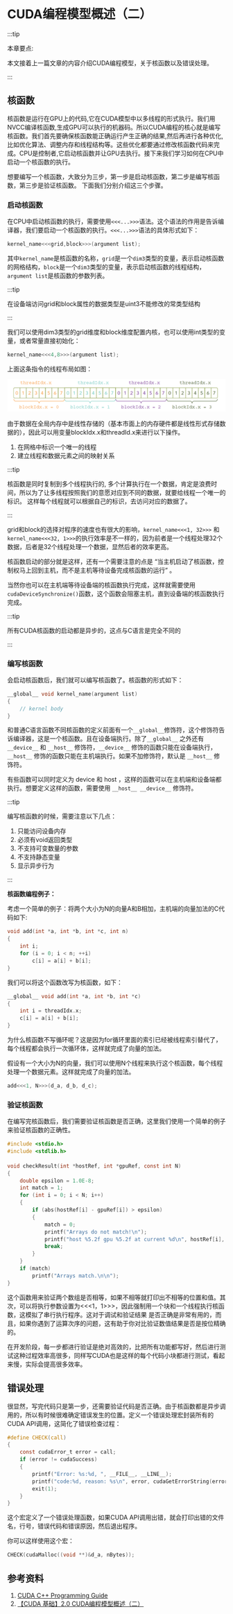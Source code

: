# CUDA编程模型概述（二）

:::tip

本章要点:

本文接着上一篇文章的内容介绍CUDA编程模型，关于核函数以及错误处理。

:::

## 核函数

核函数是运行在GPU上的代码,它在CUDA模型中以多线程的形式执行。我们用NVCC编译核函数,生成GPU可以执行的机器码。所以CUDA编程的核心就是编写核函数。我们首先要确保核函数能正确运行产生正确的结果,然后再进行各种优化,比如优化算法、调整内存和线程结构等。这些优化都要通过修改核函数代码来完成。CPU是控制者,它启动核函数并让GPU去执行。接下来我们学习如何在CPU中启动一个核函数的执行。

想要编写一个核函数，大致分为三步，第一步是启动核函数，第二步是编写核函数，第三步是验证核函数。 下面我们分别介绍这三个步骤。

### 启动核函数

在CPU中启动核函数的执行，需要使用`<<<...>>>`语法。这个语法的作用是告诉编译器，我们要启动一个核函数的执行。`<<<...>>>`语法的具体形式如下：

```c
kernel_name<<<grid,block>>>(argument list);
```

其中`kernel_name`是核函数的名称，`grid`是一个`dim3`类型的变量，表示启动核函数的网格结构，`block`是一个`dim3`类型的变量，表示启动核函数的线程结构，`argument list`是核函数的参数列表。 

:::tip

在设备端访问grid和block属性的数据类型是uint3不能修改的常类型结构

:::

我们可以使用dim3类型的grid维度和block维度配置内核，也可以使用int类型的变量，或者常量直接初始化：

```c
kernel_name<<<4,8>>>(argument list);
```

上面这条指令的线程布局如图：

![picture 0](images/4f6fae7db279cbabc74aad419994815092f4f1daeec31941f416eb5fd14d130f.png)  

由于数据在全局内存中是线性存储的（基本市面上的内存硬件都是线性形式存储数据的），因此可以用变量blockIdx.x和threadId.x来进行以下操作。

1. 在网格中标识一个唯一的线程
2. 建立线程和数据元素之间的映射关系

:::tip

核函数是同时复制到多个线程执行的, 多个计算执行在一个数据，肯定是浪费时间，所以为了让多线程按照我们的意愿对应到不同的数据，就要给线程一个唯一的标识。 这样每个线程就可以根据自己的标识，去访问对应的数据了。

:::

grid和block的选择对程序的速度也有很大的影响，`kernel_name<<<1, 32>>>` 和 `kernel_name<<<32, 1>>>`的执行效率是不一样的，因为前者是一个线程处理32个数据，后者是32个线程处理一个数据，显然后者的效率更高。

核函数启动的部分就是这样，还有一个需要注意的点是 “当主机启动了核函数，控制权马上回到主机，而不是主机等待设备完成核函数的运行” 。 

当然你也可以在主机端等待设备端的核函数执行完成，这样就需要使用`cudaDeviceSynchronize()`函数，这个函数会阻塞主机，直到设备端的核函数执行完成。

:::tip

所有CUDA核函数的启动都是异步的，这点与C语言是完全不同的

:::

### 编写核函数

会启动核函数后，我们就可以编写核函数了。核函数的形式如下：

```c
__global__ void kernel_name(argument list)
{
    // kernel body
}
```

和普通C语言函数不同核函数的定义前面有一个`__global__`修饰符，这个修饰符告诉编译器，这是一个核函数。且在设备端执行。除了`__global__` 之外还有 `__device__` 和 `__host__` 修饰符，`__device__` 修饰的函数只能在设备端执行，`__host__` 修饰的函数只能在主机端执行。如果不加修饰符，默认是 `__host__` 修饰符。

有些函数可以同时定义为 device 和 host ，这样的函数可以在主机端和设备端都执行。想要定义这样的函数，需要使用 `__host__ __device__` 修饰符。

:::tip

编写核函数的时候，需要注意以下几点：

1. 只能访问设备内存
2. 必须有void返回类型
3. 不支持可变数量的参数
4. 不支持静态变量
5. 显示异步行为

:::

**核函数编程例子：**

考虑一个简单的例子：将两个大小为N的向量A和B相加，主机端的向量加法的C代码如下:

```c
void add(int *a, int *b, int *c, int n)
{
    int i;
    for (i = 0; i < n; ++i)
        c[i] = a[i] + b[i];
}
```

我们可以将这个函数改写为核函数，如下：

```c
__global__ void add(int *a, int *b, int *c)
{
    int i = threadIdx.x;
    c[i] = a[i] + b[i];
}
```

为什么核函数不写循环呢？这是因为for循环里面的索引已经被线程索引替代了，每个线程都会执行一次循环体，这样就完成了向量的加法。

假设有一个大小为N的向量，我们可以使用N个线程来执行这个核函数，每个线程处理一个数据元素。这样就完成了向量的加法。

```c
add<<<1, N>>>(d_a, d_b, d_c);
```

### 验证核函数

在编写完核函数后，我们需要验证核函数是否正确，这里我们使用一个简单的例子来验证核函数的正确性。

```c
#include <stdio.h>
#include <stdlib.h>

void checkResult(int *hostRef, int *gpuRef, const int N)
{
    double epsilon = 1.0E-8;
    int match = 1;
    for (int i = 0; i < N; i++)
    {
        if (abs(hostRef[i] - gpuRef[i]) > epsilon)
        {
            match = 0;
            printf("Arrays do not match!\n");
            printf("host %5.2f gpu %5.2f at current %d\n", hostRef[i], gpuRef[i], i);
            break;
        }
    }
    if (match)
        printf("Arrays match.\n\n");
}
```

这个函数用来验证两个数组是否相等，如果不相等就打印出不相等的位置和值。其次，可以将执行参数设置为<<<1，1>>>，因此强制用一个块和一个线程执行核函数，这模拟了串行执行程序。这对于调试和验证结果
是否正确是非常有用的，而且，如果你遇到了运算次序的问题，这有助于你对比验证数值结果是否是按位精确的。

在开发阶段，每一步都进行验证是绝对高效的，比把所有功能都写好，然后进行测试这种过程效率高很多，同样写CUDA也是这样的每个代码小块都进行测试，看起来慢，实际会提高很多效率。

## 错误处理

很显然，写完代码只是第一步，还需要验证代码是否正确。由于核函数都是异步调用的，所以有时候很难确定错误发生的位置。定义一个错误处理宏封装所有的CUDA API调用，这简化了错误检查过程：

```c
#define CHECK(call)
{
    const cudaError_t error = call;
    if (error != cudaSuccess)
    {
        printf("Error: %s:%d, ", __FILE__, __LINE__);
        printf("code:%d, reason: %s\n", error, cudaGetErrorString(error));
        exit(1);
    }
}
```

这个宏定义了一个错误处理函数，如果CUDA API调用出错，就会打印出错的文件名，行号，错误代码和错误原因，然后退出程序。

你可以这样使用这个宏：

```c
CHECK(cudaMalloc((void **)&d_a, nBytes));
```



## 参考资料

1. [CUDA C++ Programming Guide](https://docs.nvidia.com/cuda/cuda-c-programming-guide/index.html)
2. [【CUDA 基础】2.0 CUDA编程模型概述（二）](https://face2ai.com/CUDA-F-2-1-CUDA%E7%BC%96%E7%A8%8B%E6%A8%A1%E5%9E%8B%E6%A6%82%E8%BF%B02/)



